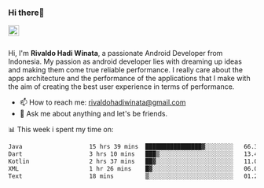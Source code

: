 ### Hi there👋
<a href="https://www.linkedin.com/in/rivaldohadiwinata/">
  <img align="left" alt="Rivaldo's LinkedIN" width="22px" src="https://upload.wikimedia.org/wikipedia/commons/8/81/LinkedIn_icon.svg" />
</a>

<br/>
<br/>

Hi, I'm **Rivaldo Hadi Winata**, a passionate Android Developer from Indonesia. 
My passion as android developer lies with dreaming up ideas and making them come true reliable performance. 
I really care about the apps architecture and the performance of the applications that I make with the aim of creating the best user experience in terms of performance.

- 📫 How to reach me: [rivaldohadiwinata@gmail.com](mailto:rivaldohadiwinata@gmail.com)
- 💬 Ask me about anything and let's be friends.

📊 This week i spent my time on:


<!--START_SECTION:waka-->

```txt
Java                   15 hrs 39 mins  ████████████████▓░░░░░░░░   66.31 %
Dart                   3 hrs 10 mins   ███▒░░░░░░░░░░░░░░░░░░░░░   13.44 %
Kotlin                 2 hrs 37 mins   ██▓░░░░░░░░░░░░░░░░░░░░░░   11.09 %
XML                    1 hr 26 mins    █▓░░░░░░░░░░░░░░░░░░░░░░░   06.08 %
Text                   18 mins         ▒░░░░░░░░░░░░░░░░░░░░░░░░   01.29 %
```

<!--END_SECTION:waka-->


<!--- 🔭 I’m currently working on Management Order Depot Acun -->

<!--
**rivaldotjioe/rivaldotjioe** is a ✨ _special_ ✨ repository because its `README.md` (this file) appears on your GitHub profile.

Here are some ideas to get you started:

- 🔭 I’m currently working on ...
- 🌱 I’m currently learning ...
- 👯 I’m looking to collaborate on ...
- 🤔 I’m looking for help with ...
- 💬 Ask me about ...
- 📫 How to reach me: ...
- 😄 Pronouns: ...
- ⚡ Fun fact: ...
-->
